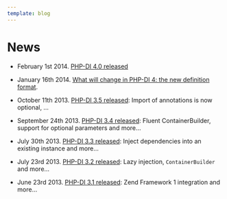 ```yaml
---
template: blog
---
```


# News

- February 1st 2014. [PHP-DI 4.0 released](07-php-di-4-0-released.md)

- January 16th 2014. [What will change in PHP-DI 4: the new definition format](06-php-di-4-0-new-definitions.md).

- October 11th 2013. [PHP-DI 3.5 released](05-php-di-3-5.md): Import of annotations is now optional, …

- September 24th 2013. [PHP-DI 3.4 released](04-php-di-3-4.md): Fluent ContainerBuilder, support for optional parameters and more…

- July 30th 2013. [PHP-DI 3.3 released](03-php-di-3-3.md): Inject dependencies into an existing instance and more…

- July 23rd 2013. [PHP-DI 3.2 released](02-php-di-3-2.md): Lazy injection, `ContainerBuilder` and more…

- June 23rd 2013. [PHP-DI 3.1 released](01-php-di-3-1.md): Zend Framework 1 integration and more…
